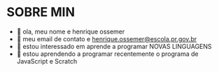 # SOBRE MIN

 - 👋 ola, meu nome e henrique ossemer   
- 👀 meu email de contato e henrique.ossemer@escola.pr.gov.br
- 🌱 estou interessado em aprende a programar NOVAS LINGUAGENS
- 💞️ estou aprendendo a programar recentemente o programa de JavaScript e Scratch


<!---
henriqueossemer1/henriqueossemer1 is a ✨ special ✨ repository because its `README.md` (this file) appears on your GitHub profile.
You can click the Preview link to take a look at your changes.
--->
